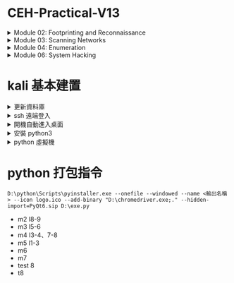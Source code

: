 # CEH-Practical-V13
<details>
  <summary>Module 02: Footprinting and Reconnaissance</summary>

* Lab1: Google Search

| Command | 功能 |
| --- | --- |
| cache: | 顯示 Google 上一次快取的網頁版本 |
| allinurl: | 搜尋網址（URL）中包含所有指定關鍵字的頁面 |
| inurl: | 搜尋網址中包含指定關鍵字的頁面（單一條件） |
| allintitle: | 搜尋網頁標題（title）中含有所有指定關鍵字的頁面 |
| intitle: | 搜尋網頁標題中包含某個關鍵字 |
| inanchor: | 搜尋超連結文字中包含某個關鍵字 |
| allinanchor: | 搜尋超連結（anchor text）中包含所有指定關鍵字的頁面 |
| related: | 找出與某網站相關或類似的網站 |
| info: | 顯示某網站的基本資訊（快取、相似頁面、連結） |
</details>

<details>
  <summary>Module 03: Scanning Networks</summary>

* Lab 1: Host Discovery

```console
nmap -sn -PR [Traget IP Address]
  -sn: disables port scan

  -PR: ARP ping scan
  -PU: UDP ping scan
  -PE: ICMP ECHO ping scan
  -PP: ICMP timestamp ping scan
  -PM: ICMP Address mask ping scan
  -PS: TCP SYN ping scan
  -PA: TCP ACK ping scan
  -PO: IP Protocol ping scan
```

* Lab 2: Port and Service Discovery

```Console
nmap -sT -v [Traget IP Address]
  -v: enables the verbose output (include all hosts and ports in the output)

  -sT: TCP connect/full open scan
  -sS: stealth scan/TCP helf-open scan
  -sX: Xmas scan
  -sM: TCP Maimon scan
  -sA: ACK flag probe scan
  -sU: UDP scan
  -sI: IDLE/IPID Heard scan
  -sY: SCTP INIT scan
  -sZ: SCTP cookie ECHO scan

nmap -sV [Traget IP Address]
  -sV: detects service versions
nmap -A [Traget IP Address]
  -A: enables aggressiv scan
```

* Lab 3: OS Discovery

| System | Time to Live | TCP Size |
| --- | --- | --- |
| Linux | 64 | 5840 |
| FreeBSD | 64 | 65535 |
| OpenBSD | 255 | 16384 |
| Windows | 128 | 65535 bytes to 1 Gigabyte |
| Cisco Routers | 255 | 4128 |
| Solaris | 255 | 8760 |
| AIX | 255 | 16384 |

```Console
nmap -A [Traget IP Address]
  -A: aggressive scan
nmap -O [Traget IP Address]
  -O: OS discovery
nmap --script smb-os-discovery.nse [Traget IP Address]
  --script: specifies the customized script
  smb-os-discovery.nse: attempts to determine the OS, computer name, domain, workgroup, and current time over the SMB protocol (ports 445 or 139)
```

* Lab 4: Scan beyond IDS and Firewall

```Console
nmap -f [Traget IP Address]
  -f: switch is used to split the IP packet into tiny fragment packets
nmap -g 80 [Traget IP Address]
  -g or --source-port: source port manipulation
nmap -mtu 8 [Traget IP Address]
  -mtu: specifies the number of Maximum Transmission Unit (here,8 bytes of packets)
nmap -D RND:10 [Traget IP Address]
  -D: decoy scan
  RND: generates a random and non-reserved IP addresses (here,10)
nmap -sT -Pn --spoof-mac 0 [Traget IP Address]
  --spoof-mac 0: represents randomizing the MAC address
  -sT: TCP connect/full open scan
  -Pn: skip the host discovery
```

* Lab 5: Network Scanning using Verious Scanning Tools

```Console
msfconsole
  nmap -Pn -sS -A -oX Test 10.10.1.0/24
```
</details>

<details>
  <summary>Module 04: Enumeration</summary>

* Lab 1: NetBIOS Enumeration

```console
nbtstat -a [IP address of the remote machine]
  -a: displays the NetBIOS name table
nbtstat -c
  -c: lists the contents of NetBIOS name cache
net use
  output displays information about the target such as connection status, shared folder/drive and network information
```

* Lab 2: SNMP Enumeration

```console
snmpwalk -v1 -c public [Target IP]
  -v: specifies the SNMP version number (1 or 2c or 3)
  -c: sets a community string
  -v2c: 2c is selected
```

* Lab 4: NFS Enumeration

```console
nmap -p 2049 [Traget IP Address]
  -p: specifies port
```

* Lab 5: DNS Enumeration

```console
dig ns [Traget Domain]
  ns: returns name servers in the result
dig @[NameServer] [Target Domain] axfr
  axfr: retrieves zone information
nslookup > set querytype=soa
  querytype=soa: SOA (Start of Authority) record
nslookup > ls -d [Name Server]
  ls -d: requests a zone transfer of the specified name server
```

* Lab 6: SMTP Enumeration

```console
nmap -p 25 --script=smtp-enum-users [Target IP Address]
  -p: specifies the port
  --script: argument is used to run a given script (here, the script is smtp-enum-users)
nmap -p 25 --script=smtp-open-relay [Target IP Address]
  -p: specifies the port
  –-script: argument is used to run a given script (here, the script is smtp-open-relay)
nmap -p 25 --script=smtp-commands [Target IP Address]
  p: specifies the port
  –-script: argument is used to run a given script (here, the script is smtp-commands)
```
</details>

<details>
  <summary>Module 06: System Hacking</summary>

</details>

# kali 基本建置

<details>
  <summary>更新資料庫</summary>

```console
sudo apt update
sudo apt upgrade & sudo apt dist-upgrade
sudo apt autoremove
```
</details>

<details>
  <summary>ssh 遠端登入</summary>

```console
sudo systemctl start ssh
sudo systemctl enable ssh
```
</details>

<details>
  <summary>開機自動進入桌面</summary>

```console
修改文件：sudo nano /etc/lightdm/lightdm.conf
autologin-user=<name>
autologin-user-timeout=0
```
</details>

<details>
  <summary>安裝 python3</summary>

```console
sudo apt-get upgrade python3
sudo apt-get install python3-venv
```
</details>

<details>
  <summary>python 虛擬機</summary>

* 使用user權限設定
```console
mkdir bhp
cd bhp
python3 -m venv venv3
source venv3/bin/activate
pip install lxml
deactivate
```

* 登入虛擬機常用指令
```console
cd bhp
source venv3/bin/activate
deactivate
```
</details>

# python 打包指令
```console
D:\python\Scripts\pyinstaller.exe --onefile --windowed --name <輸出名稱> --icon logo.ico --add-binary "D:\chromedriver.exe;." --hidden-import=PyQt6.sip D:\exe.py
```
* m2 l8-9
* m3 l5-6
* m4 l3-4、7-8
* m5 l1-3
* m6
* m7
* test 8
* t8